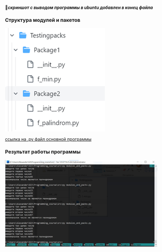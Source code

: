 :red_circle:***скриншот с выводом программы в ubuntu добавлен в конец файла***
### Cтруктура модулей и пакетов ###
![](/Images/modules_structure.png)

[ссылка на .py файл основной программы](modules_and_packs.py) 
### Результат работы программы ###
![](/Images/modules_result.jpg)
